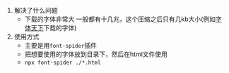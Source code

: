 1. 解决了什么问题
	- 下载的字体非常大 一般都有十几兆，这个压缩之后只有几kb大小(例如[字体天下](https://www.fonts.net.cn/font-35942188604.html)下载的字体)
2. 使用方式
	- 主要是用`font-spider`插件
	- 把想要使用的字体放到目录下，然后在html文件使用
	- `npx font-spider ./*.html`